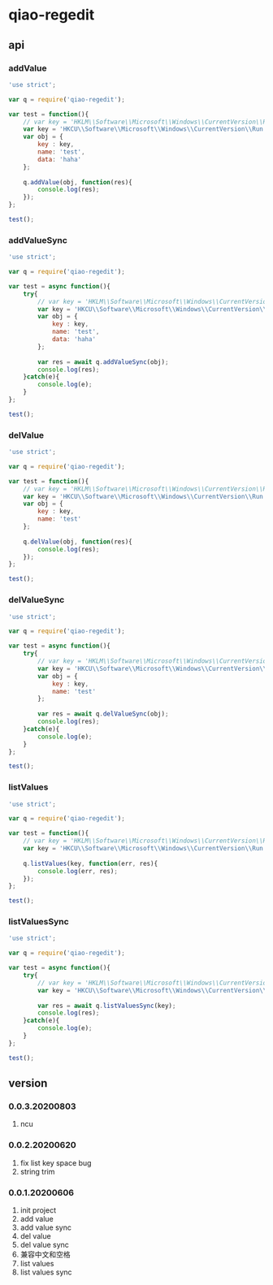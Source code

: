 # qiao-regedit

## api
### addValue
```javascript
'use strict';

var q = require('qiao-regedit');

var test = function(){
	// var key = 'HKLM\\Software\\Microsoft\\Windows\\CurrentVersion\\Run';
	var key = 'HKCU\\Software\\Microsoft\\Windows\\CurrentVersion\\Run';
	var obj = {
		key : key,
		name: 'test',
		data: 'haha'
	};
	
	q.addValue(obj, function(res){
		console.log(res);
	});
};

test();
```

### addValueSync
```javascript
'use strict';

var q = require('qiao-regedit');

var test = async function(){
	try{
		// var key = 'HKLM\\Software\\Microsoft\\Windows\\CurrentVersion\\Run';
		var key = 'HKCU\\Software\\Microsoft\\Windows\\CurrentVersion\\Run';
		var obj = {
			key : key,
			name: 'test',
			data: 'haha'
		};
		
		var res = await q.addValueSync(obj);
		console.log(res);
	}catch(e){
		console.log(e);
	}
};

test();
```

### delValue
```javascript
'use strict';

var q = require('qiao-regedit');

var test = function(){
	// var key = 'HKLM\\Software\\Microsoft\\Windows\\CurrentVersion\\Run';
	var key = 'HKCU\\Software\\Microsoft\\Windows\\CurrentVersion\\Run';
	var obj = {
		key : key,
		name: 'test'
	};
	
	q.delValue(obj, function(res){
		console.log(res);
	});
};

test();
```

### delValueSync
```javascript
'use strict';

var q = require('qiao-regedit');

var test = async function(){
	try{
		// var key = 'HKLM\\Software\\Microsoft\\Windows\\CurrentVersion\\Run';
		var key = 'HKCU\\Software\\Microsoft\\Windows\\CurrentVersion\\Run';
		var obj = {
			key : key,
			name: 'test'
		};
		
		var res = await q.delValueSync(obj);
		console.log(res);
	}catch(e){
		console.log(e);
	}
};

test();
```

### listValues
```javascript
'use strict';

var q = require('qiao-regedit');

var test = function(){
	// var key = 'HKLM\\Software\\Microsoft\\Windows\\CurrentVersion\\Run';
	var key = 'HKCU\\Software\\Microsoft\\Windows\\CurrentVersion\\Run';
	
	q.listValues(key, function(err, res){
		console.log(err, res);
	});
};

test();
```

### listValuesSync
```javascript
'use strict';

var q = require('qiao-regedit');

var test = async function(){
	try{
		// var key = 'HKLM\\Software\\Microsoft\\Windows\\CurrentVersion\\Run';
		var key = 'HKCU\\Software\\Microsoft\\Windows\\CurrentVersion\\Run';
		
		var res = await q.listValuesSync(key);
		console.log(res);
	}catch(e){
		console.log(e);
	}
};

test();
```

## version
### 0.0.3.20200803
1. ncu

### 0.0.2.20200620
1. fix list key space bug
2. string trim

### 0.0.1.20200606
1. init project
2. add value
3. add value sync
4. del value
5. del value sync
6. 兼容中文和空格
7. list values
8. list values sync
